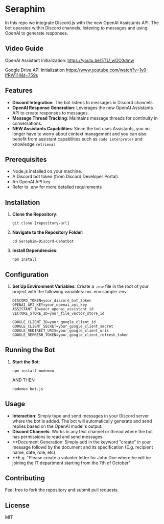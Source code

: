 # Seraphim

In this repo we integrate Discord.js with the new OpenAI Assistants API. The bot operates within Discord channels, listening to messages and using OpenAI to generate responses.

## Video Guide
OpenAI Assistant Initialization:
https://youtu.be/5TU_wOC0dmw

Google Drive API Initialization
https://www.youtube.com/watch?v=1y0-IfRW114&t=759s
## Features

- **Discord Integration**: The bot listens to messages in Discord channels.
- **OpenAI Response Generation**: Leverages the new OpenAI Assistants API to create responses to messages.
- **Message Thread Tracking**: Maintains message threads for continuity in conversations.
- **NEW Assistants Capabilities**: Since the bot uses Assistants, you no longer have to worry about context management and you can also benefit from assistant capabilities such as `code interpreter` and knowledge `retrieval`

## Prerequisites

- Node.js installed on your machine.
- A Discord bot token (from Discord Developer Portal).
- An OpenAI API key
- Refer to .env for more detailed requirements

## Installation

1. **Clone the Repository**:
   ```
   git clone [repository-url]
   ```
2. **Navigate to the Repository Folder**:
   ```
   cd Seraphim-Discord-Cahatbot
   ```
3. **Install Dependencies**:
   ```
   npm install
   ```

## Configuration

1. **Set Up Environment Variables**:
   Create a `.env` file in the root of your project with the following variables:
   mv .env.sample .env 
   ```
   DISCORD_TOKEN=your_discord_bot_token
   OPENAI_API_KEY=your_openai_api_key
   ASSISTANT_ID=your_openai_assistant_id
   VECTORE_STORE_ID=your_file_vector_store_id
   
   GOOGLE_CLIENT_ID=your_google_client_id
   GOOGLE_CLIENT_SECRET=your_google_client_secret
   GOOGLE_REDIRECT_URIS=your_google_client_uris
   GOOGLE_REFRESH_TOKEN=your_google_client_refresh_token
   ```

## Running the Bot

1. **Start the Bot**:
   ```
   npm install nodemon
   ```
   AND THEN
   ```
   nodemon bot.js
   ```

## Usage

- **Interaction**: Simply type and send messages in your Discord server where the bot is added. The bot will automatically generate and send replies based on the OpenAI model's output.
- **Discord Channels**: Works in any text channel or thread where the bot has permissions to read and send messages.
- **Document Generation: Simply add in the keyword "create" in your message followd by the document and its specification (E.g. recipient name, date, role, etc)
- **E.g. "Please create a volunter letter for John Doe where he will be joining the IT department starting from the 7th of October"

## Contributing

Feel free to fork the repository and submit pull requests.

## License

MIT
